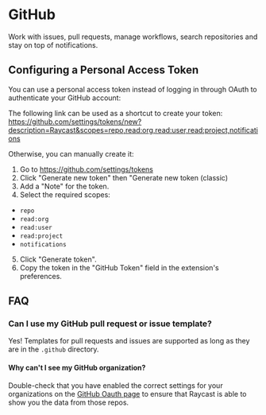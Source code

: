 # GitHub

Work with issues, pull requests, manage workflows, search repositories and stay on top of notifications.

## Configuring a Personal Access Token

You can use a personal access token instead of logging in through OAuth to authenticate your GitHub account:

The following link can be used as a shortcut to create your token:
https://github.com/settings/tokens/new?description=Raycast&scopes=repo,read:org,read:user,read:project,notifications

Otherwise, you can manually create it:
1. Go to https://github.com/settings/tokens
2. Click "Generate new token" then "Generate new token (classic)
3. Add a "Note" for the token.
4. Select the required scopes:

- `repo`
- `read:org`
- `read:user`
- `read:project`
- `notifications`

5. Click "Generate token".
6. Copy the token in the "GitHub Token" field in the extension's preferences.

## FAQ

### Can I use my GitHub pull request or issue template?

Yes! Templates for pull requests and issues are supported as long as they are in the `.github` directory.

#### Why can't I see my GitHub organization?

Double-check that you have enabled the correct settings for your organizations on the [GitHub Oauth page](https://github.com/settings/connections/applications/7235fe8d42157f1f38c0) to ensure that Raycast is able to show you the data from those repos.
